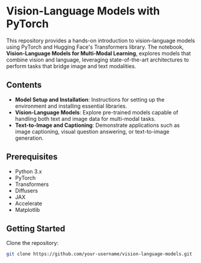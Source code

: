 # Vision-Language Models with PyTorch

This repository provides a hands-on introduction to vision-language models using PyTorch and Hugging Face's Transformers library. The notebook, **Vision-Language Models for Multi-Modal Learning**, explores models that combine vision and language, leveraging state-of-the-art architectures to perform tasks that bridge image and text modalities.

## Contents

- **Model Setup and Installation**: Instructions for setting up the environment and installing essential libraries.
- **Vision-Language Models**: Explore pre-trained models capable of handling both text and image data for multi-modal tasks.
- **Text-to-Image and Captioning**: Demonstrate applications such as image captioning, visual question answering, or text-to-image generation.

## Prerequisites

- Python 3.x
- PyTorch
- Transformers
- Diffusers
- JAX
- Accelerate
- Matplotlib

## Getting Started

Clone the repository:
   ```bash
   git clone https://github.com/your-username/vision-language-models.git
